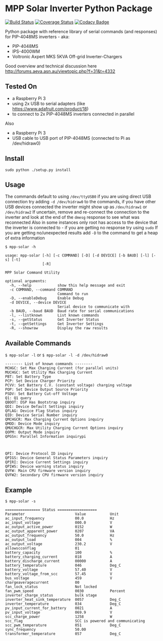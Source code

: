 # MPP Solar Inverter Python Package

[![Build Status](https://travis-ci.org/jblance/mpp-solar.svg?branch=master)](https://travis-ci.org/jblance/mpp-solar)
[![Coverage Status](https://coveralls.io/repos/github/jblance/mpp-solar/badge.svg?branch=master)](https://coveralls.io/github/jblance/mpp-solar?branch=master)
[![Codacy Badge](https://api.codacy.com/project/badge/Grade/08c51e13554d4f77836c6cc7b010df2c)](https://www.codacy.com/app/jblance/mpp-solar?utm_source=github.com&amp;utm_medium=referral&amp;utm_content=jblance/mpp-solar&amp;utm_campaign=Badge_Grade)

Python package with reference library of serial commands (and responses)
for PIP-4048MS inverters - aka:
- PIP-4048MS
- IPS-4000WM
- Voltronic Axpert MKS 5KVA Off-grid Inverter-Chargers

Good overview and technical discussion here
http://forums.aeva.asn.au/viewtopic.php?f=31&t=4332

## Tested On
- a Raspberry Pi 3
- using 2x USB to serial adapters (like https://www.adafruit.com/product/18)
- to connect to 2x PIP-4048MS inverters connected in parallel

Also
- a Raspberry Pi 3
- USB cable to USB port of PIP-4048MS (connected to Pi as /dev/hidraw0)

## Install
`sudo python ./setup.py install`

## Usage
The commands default to using `/dev/ttyUSB0` if you are using direct USB connection try adding `-d /dev/hidraw0` to the commands,
if you have other USB devices connected the inverter might show up as `/dev/hidraw1` or `/dev/hidraw2`
If uncertain, remove and re-connect the connection to the inverter and look at the end of the `dmesg` response to see what was reconnected
Also in some instances only root has access to the device that the inverter is connected to - if you are getting no response try using `sudo`
If you are getting no/unexpected results add `-D` to the command to get a heap of extra information


`$ mpp-solar -h`
```
usage: mpp-solar [-h] [-c COMMAND] [-D] [-d DEVICE] [-b BAUD] [-l] [-s] [-t]
                 [-R]

MPP Solar Command Utility

optional arguments:
  -h, --help            show this help message and exit
  -c COMMAND, --command COMMAND
                        Command to run
  -D, --enableDebug     Enable Debug
  -d DEVICE, --device DEVICE
                        Serial device to communicate with
  -b BAUD, --baud BAUD  Baud rate for serial communications
  -l, --listknown       List known commands
  -s, --getStatus       Get Inverter Status
  -t, --getSettings     Get Inverter Settings
  -R, --showraw         Display the raw results

```

## Available Commands
`$ mpp-solar -l` or `$ mpp-solar -l -d /dev/hidraw0`
```
-------- List of known commands --------
MCHGC: Set Max Charging Current (for parallel units)
MUCHGC: Set Utility Max Charging Current
PBT: Set Battery Type
PCP: Set Device Charger Priority
PCVV: Set Battery C.V. (constant voltage) charging voltage
POP: Set Device Output Source Priority
PSDV: Set Battery Cut-off Voltage
Q1: Q1 query
QBOOT: DSP Has Bootstrap inquiry
QDI: Device Default Settings inquiry
QFLAG: Device Flag Status inquiry
QID: Device Serial Number inquiry
QMCHGCR: Max Charging Current Options inquiry
QMOD: Device Mode inquiry
QMUCHGCR: Max Utility Charging Current Options inquiry
QOPM: Output Mode inquiry
QPGSn: Parallel Information inquirypi



QPI: Device Protocol ID inquiry
QPIGS: Device General Status Parameters inquiry
QPIRI: Device Current Settings inquiry
QPIWS: Device warning status inquiry
QVFW: Main CPU firmware version inquiry
QVFW2: Secondary CPU firmware version inquiry
```

## Example
`$ mpp-solar -s`
```
================ Status ==================
Parameter                       Value           Unit
ac_input_frequency              00.0            Hz
ac_input_voltage                000.0           V
ac_output_active_power          0152            W
ac_output_apparent_power        0207            VA
ac_output_frequency             50.0            Hz
ac_output_load                  004             %
ac_output_voltage               230.2           V
allowscconflag                  01
battery_capacity                100             %
battery_charging_current        018             A
battery_discharge_current       00000           A
battery_temperature             046             Deg_C
battery_voltage                 57.40           V
battery_voltage_from_scc        57.45           V
bus_voltage                     459             V
chargeaveragecurrent            00
fan_lock_status                 Not locked
fan_pwm_speed                   0030            Percent
inverter_charge_status          bulk stage
inverter_heat_sink_temperature  0057            Deg_C
inverter_temperature            034             Deg_C
pv_input_current_for_battery    0021            A
pv_input_voltage                069.9           V
scc_charge_power                1258            W
scc_flag                        SCC is powered and communicating
scc_pwm_temperature             051             Deg_C
sync_frequency                  50.00
transformer_temperature         057             Deg_C
```
